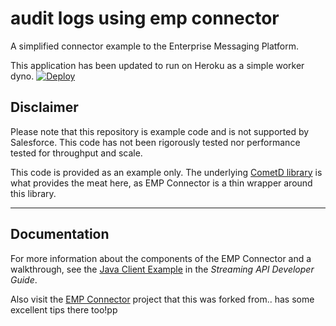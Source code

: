 # audit logs using emp connector 
A simplified connector example to the Enterprise Messaging Platform. 

This application has been updated to run on Heroku as a simple worker dyno.
[![Deploy](https://www.herokucdn.com/deploy/button.svg)](https://heroku.com/deploy)


## Disclaimer
Please note that this repository is example code and is not supported by Salesforce.  This code has not been rigorously tested nor performance tested for throughput and scale.

This code is provided as an example only.  The underlying [CometD library](https://cometd.org/) is what provides the meat here, as EMP Connector is a thin wrapper around this library.
___


## Documentation
For more information about the components of the EMP Connector and a walkthrough, see the [Java Client Example](https://developer.salesforce.com/docs/atlas.en-us.api_streaming.meta/api_streaming/code_sample_java_client_intro.htm)
 in the *Streaming API Developer Guide*.
 
Also visit the [EMP Connector](https://github.com/forcedotcom/EMP-Connector) project that this was forked from.. has some excellent tips there too!pp
